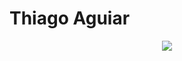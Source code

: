 <h1>
  Thiago Aguiar
</h1>

<p align="center">
	<a href="https://github.com/Bouaskaoun">
		<img src="https://readme-typing-svg.herokuapp.com?    lines=Estudante+de+Programação;Freelancer;center=true&width=380&height=45">
	</a>
</p>
